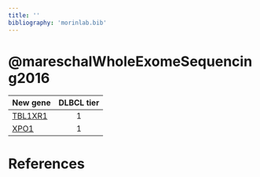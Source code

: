 ```yaml
---
title: ''
bibliography: 'morinlab.bib'
---
```


# @mareschalWholeExomeSequencing2016
|New gene|DLBCL tier|
|:-|:-:|
|[TBL1XR1](TBL1XR1)|1 |
|[XPO1](XPO1)|1 |

# References

